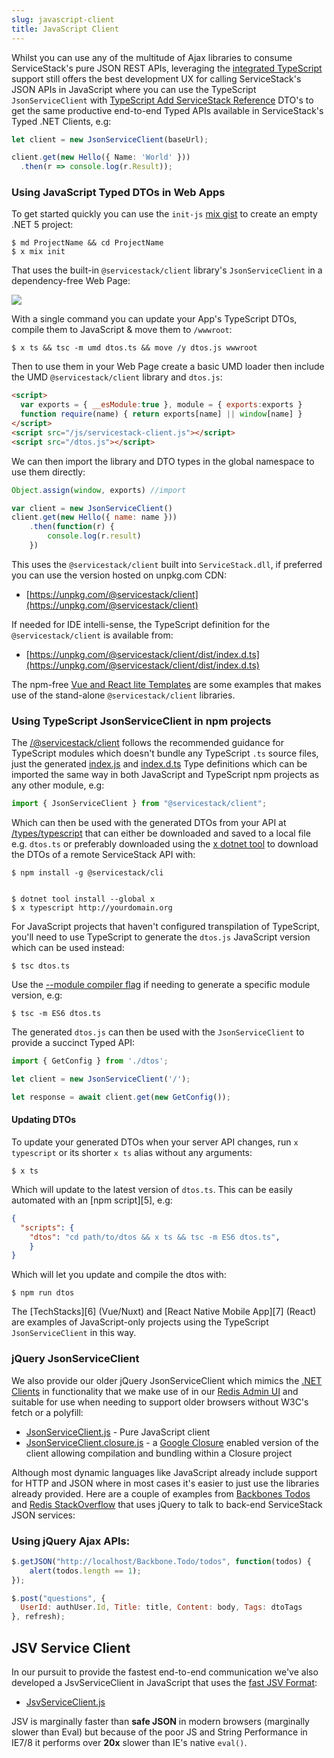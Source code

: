 ```yaml
---
slug: javascript-client
title: JavaScript Client
---
```


Whilst you can use any of the multitude of Ajax libraries to consume ServiceStack's pure JSON REST APIs, leveraging
the [integrated TypeScript](/typescript-add-servicestack-reference) support still offers the best development UX 
for calling ServiceStack's JSON APIs in JavaScript where you can use the TypeScript `JsonServiceClient` with 
[TypeScript Add ServiceStack Reference](/typescript-add-servicestack-reference#typescript-serviceclient)
DTO's to get the same productive end-to-end Typed APIs available in ServiceStack's Typed .NET Clients, e.g:

```ts
let client = new JsonServiceClient(baseUrl);

client.get(new Hello({ Name: 'World' }))
  .then(r => console.log(r.Result));
```

### Using JavaScript Typed DTOs in Web Apps

To get started quickly you can use the `init-js` [mix gist](/mix-tool) to create an empty .NET 5 project:

    $ md ProjectName && cd ProjectName
    $ x mix init

That uses the built-in `@servicestack/client` library's `JsonServiceClient` in a dependency-free Web Page:

![](https://raw.githubusercontent.com/ServiceStack/docs/master/docs/images/mix/init.png)

With a single command you can update your App's TypeScript DTOs, compile them to JavaScript & move them to `/wwwroot`:

    $ x ts && tsc -m umd dtos.ts && move /y dtos.js wwwroot

Then to use them in your Web Page create a basic UMD loader then include the UMD `@servicestack/client` library and `dtos.js`:

```html
<script>
  var exports = { __esModule:true }, module = { exports:exports }
  function require(name) { return exports[name] || window[name] }
</script>
<script src="/js/servicestack-client.js"></script>
<script src="/dtos.js"></script>
```

We can then import the library and DTO types in the global namespace to use them directly:

```js
Object.assign(window, exports) //import

var client = new JsonServiceClient()
client.get(new Hello({ name: name }))
    .then(function(r) {
        console.log(r.result)
    })
```

This uses the `@servicestack/client` built into `ServiceStack.dll`, if preferred you can use the version hosted on unpkg.com CDN:

 - [https://unpkg.com/@servicestack/client](https://unpkg.com/@servicestack/client)

If needed for IDE intelli-sense, the TypeScript definition for the `@servicestack/client` is available from:

 - [https://unpkg.com/@servicestack/client/dist/index.d.ts](https://unpkg.com/@servicestack/client/dist/index.d.ts)

The npm-free [Vue and React lite Templates](/templates-lite) are some examples that makes use of the stand-alone `@servicestack/client` libraries.

### Using TypeScript JsonServiceClient in npm projects

The [/@servicestack/client](https://www.npmjs.com/package/@servicestack/client) follows the recommended guidance for TypeScript modules which doesn't 
bundle any TypeScript `.ts` source files, just the generated [index.js](https://unpkg.com/@servicestack/client) and 
[index.d.ts](https://unpkg.com/@servicestack/client@1.0.31/dist/index.d.ts) Type definitions which can be imported the same way in both JavaScript and TypeScript npm projects as any other module, e.g:

```js
import { JsonServiceClient } from "@servicestack/client";
```

Which can then be used with the generated DTOs from your API at [/types/typescript](https://techstacks.io/types/typescript) that can either be downloaded
and saved to a local file e.g. `dtos.ts` or preferably downloaded using the [x dotnet tool](/dotnet-tool)
to download the DTOs of a remote ServiceStack API with:

    $ npm install -g @servicestack/cli


    $ dotnet tool install --global x 
    $ x typescript http://yourdomain.org

For JavaScript projects that haven't configured transpilation of TypeScript, you'll need to use TypeScript to generate the `dtos.js` JavaScript version
which can be used instead:

    $ tsc dtos.ts 

Use the [--module compiler flag](https://www.typescriptlang.org/docs/handbook/compiler-options.html) if needing to generate a specific module version, e.g:

    $ tsc -m ES6 dtos.ts

The generated `dtos.js` can then be used with the `JsonServiceClient` to provide a succinct Typed API:

```js
import { GetConfig } from './dtos';

let client = new JsonServiceClient('/');

let response = await client.get(new GetConfig());
```

#### Updating DTOs

To update your generated DTOs when your server API changes, run `x typescript` or its shorter `x ts` alias without any arguments:

    $ x ts

Which will update to the latest version of `dtos.ts`. This can be easily automated with an [npm script][5], e.g:

```json
{
  "scripts": {
    "dtos": "cd path/to/dtos && x ts && tsc -m ES6 dtos.ts",
    }
}
```

Which will let you update and compile the dtos with:

    $ npm run dtos

The [TechStacks][6] (Vue/Nuxt) and [React Native Mobile App][7] (React) are examples of JavaScript-only projects using the TypeScript `JsonServiceClient` in this way.

### jQuery JsonServiceClient

We also provide our older jQuery JsonServiceClient which mimics the [.NET Clients](/clients-overview) in functionality that we make use of in our [Redis Admin UI](http://www.servicestack.net/RedisAdminUI/AjaxClient/) and suitable for use when needing to support older browsers without W3C's fetch or a polyfill:

  - [JsonServiceClient.js](https://github.com/ServiceStack/ServiceStack/blob/v5.4/lib/js/JsonServiceClient.js) - Pure JavaScript client
  - [JsonServiceClient.closure.js](https://github.com/ServiceStack/ServiceStack/blob/v5.4/lib/js/JsonServiceClient.closure.js) - a [Google Closure](https://developers.google.com/closure/) enabled version of the client allowing compilation and bundling within a Closure project

Although most dynamic languages like JavaScript already include support for HTTP and JSON where in most cases it's easier to just use the libraries already provided. Here are a couple of examples from [Backbones Todos](http://todos.netcore.io) and [Redis StackOverflow](http://redisstackoverflow.netcore.io) that uses jQuery to talk to back-end ServiceStack JSON services:

### Using jQuery Ajax APIs:

```javascript
$.getJSON("http://localhost/Backbone.Todo/todos", function(todos) {
    alert(todos.length == 1);
});

$.post("questions", { 
  UserId: authUser.Id, Title: title, Content: body, Tags: dtoTags 
}, refresh);
```

## JSV Service Client

In our pursuit to provide the fastest end-to-end communication we've also developed a JsvServiceClient in JavaScript that uses the [fast JSV Format](https://github.com/ServiceStackV3/mythz_blog/blob/master/pages/176.md):  

  - [JsvServiceClient.js](https://github.com/ServiceStack/ServiceStack/blob/v5.4.1/lib/js/JSV.js)

JSV is marginally faster than **safe JSON** in modern browsers (marginally slower than Eval) but because of the poor JS and String Performance in IE7/8 it performs over **20x** slower than IE's native `eval()`.